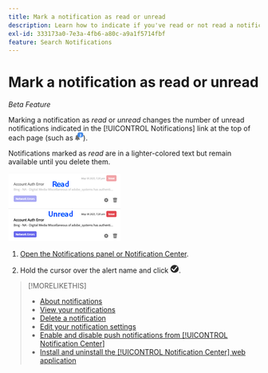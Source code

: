 ```yaml
---
title: Mark a notification as read or unread
description: Learn how to indicate if you've read or not read a notification.
exl-id: 333173a0-7e3a-4fb6-a80c-a9a1f5714fbf
feature: Search Notifications
---
```

# Mark a notification as read or unread

*Beta Feature*

Marking a notification as *read* or *unread* changes the number of unread notifications indicated in the [!UICONTROL Notifications] link at the top of each page (such as ![Notifications icon with unread notifications counter](/help/search-social-commerce/assets/notifications-unread.png "Notifications icon with unread notifications counter")).

Notifications marked as *read* are in a lighter-colored text but remain available until you delete them.

![Read and Unread notifications](/help/search-social-commerce/assets/notifications-read-vs-unread.png "Read and Unread notifications")

1. [Open the Notifications panel or Notification Center](notification-view.md).

1. Hold the cursor over the alert name and click ![Mark as Read or Unread](/help/search-social-commerce/assets/notifications-read-unread.png "Mark as Read or Unread").

>[!MORELIKETHIS]
>
>* [About notifications](/help/search-social-commerce/notifications/notification-about.md)
>* [View your notifications](notification-view.md)
>* [Delete a notification](notification-delete.md)
>* [Edit your notification settings](notification-edit.md)
>* [Enable and disable push notifications from [!UICONTROL Notification Center]](notifications-push-enable-disable.md)
>* [Install and uninstall the [!UICONTROL Notification Center] web application](notification-app-install-uninstall.md)
